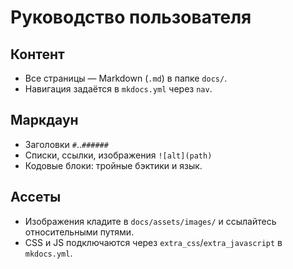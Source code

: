 # Руководство пользователя

## Контент
- Все страницы — Markdown (`.md`) в папке `docs/`.
- Навигация задаётся в `mkdocs.yml` через `nav`.

## Маркдаун
- Заголовки `#`..`######`
- Списки, ссылки, изображения `![alt](path)`
- Кодовые блоки: тройные бэктики и язык.

## Ассеты
- Изображения кладите в `docs/assets/images/` и ссылайтесь относительными путями.
- CSS и JS подключаются через `extra_css`/`extra_javascript` в `mkdocs.yml`.
